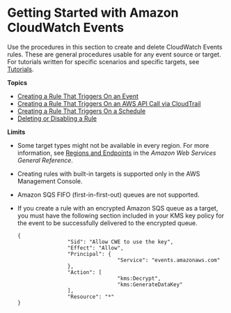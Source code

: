 # Getting Started with Amazon CloudWatch Events<a name="CWE_GettingStarted"></a>

Use the procedures in this section to create and delete CloudWatch Events rules\. These are general procedures usable for any event source or target\. For tutorials written for specific scenarios and specific targets, see [Tutorials](http://docs.aws.amazon.com/AmazonCloudWatch/latest/events/CloudWatch-Events-Tutorials.html)\.

**Topics**
+ [Creating a Rule That Triggers On an Event](Create-CloudWatch-Events-Rule.md)
+ [Creating a Rule That Triggers On an AWS API Call via CloudTrail](Create-CloudWatch-Events-CloudTrail-Rule.md)
+ [Creating a Rule That Triggers On a Schedule](Create-CloudWatch-Events-Scheduled-Rule.md)
+ [Deleting or Disabling a Rule](Delete-or-Disable-Rule.md)

**Limits**
+ Some target types might not be available in every region\. For more information, see [Regions and Endpoints](http://docs.aws.amazon.com/general/latest/gr/rande.html) in the *Amazon Web Services General Reference*\.
+ Creating rules with built\-in targets is supported only in the AWS Management Console\.
+ Amazon SQS FIFO \(first\-in\-first\-out\) queues are not supported\.
+ If you create a rule with an encrypted Amazon SQS queue as a target, you must have the following section included in your KMS key policy for the event to be successfully delivered to the encrypted queue\.

  ```
  {
                  "Sid": "Allow CWE to use the key",
                  "Effect": "Allow",
                  "Principal": {
                                  "Service": "events.amazonaws.com"
                  },
                  "Action": [
                                  "kms:Decrypt",
                                  "kms:GenerateDataKey"
                  ],
                  "Resource": "*"
  }
  ```